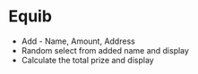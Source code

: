 # Equib
* Add - Name, Amount, Address
* Random select from added name and display 
* Calculate the total prize and display
